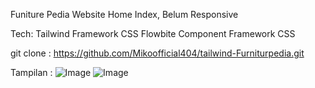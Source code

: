 Funiture Pedia Website Home Index, Belum Responsive 

Tech:
Tailwind Framework CSS
Flowbite Component Framework CSS

git clone : https://github.com/Mikoofficial404/tailwind-Furniturpedia.git

Tampilan :
![Image](https://github.com/user-attachments/assets/c470a246-777f-4b41-8c6d-4cd756fc8a26)
![Image](https://github.com/user-attachments/assets/6b557bfa-1b88-4194-8076-9c7398e1dc53)
